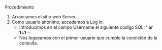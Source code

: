 Procedimiento

1. Arrancamos el sitio web Server.
2. Como usuario anónimo, accedemos a Log in.
	- Introducimos en el campo Username el siguiente código SQL: **' or 1=1 --**
	- Nos logueamos con el primer usuario que cumple la condición de la consulta.
